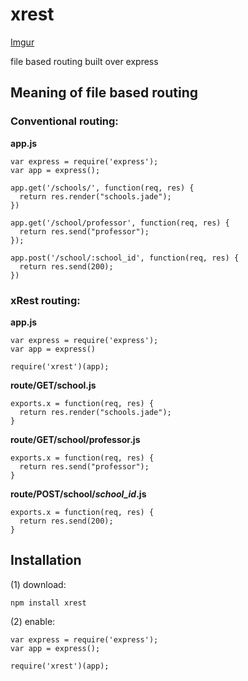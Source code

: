 xrest
=====

[Imgur](http://i.imgur.com/xfn9rwt.png)

file based routing built over express

## Meaning of file based routing

### Conventional routing:

**app.js**
    
    var express = require('express');
    var app = express();
    
    app.get('/schools/', function(req, res) {
      return res.render("schools.jade");
    })
    
    app.get('/school/professor', function(req, res) {
      return res.send("professor");
    });
    
    app.post('/school/:school_id', function(req, res) {
      return res.send(200);
    })
    
   
  
### xRest routing:
  
**app.js**

    var express = require('express');
    var app = express()
    
    require('xrest')(app);
    

**route/GET/school.js**

    exports.x = function(req, res) {
      return res.render("schools.jade");
    }
    
**route/GET/school/professor.js**

    exports.x = function(req, res) {
      return res.send("professor");
    }

**route/POST/school/_school_id_.js**

    exports.x = function(req, res) {
      return res.send(200);
    }




## Installation

(1) download:

    npm install xrest
    
(2) enable:
    
    var express = require('express');
    var app = express();
    
    require('xrest')(app);


